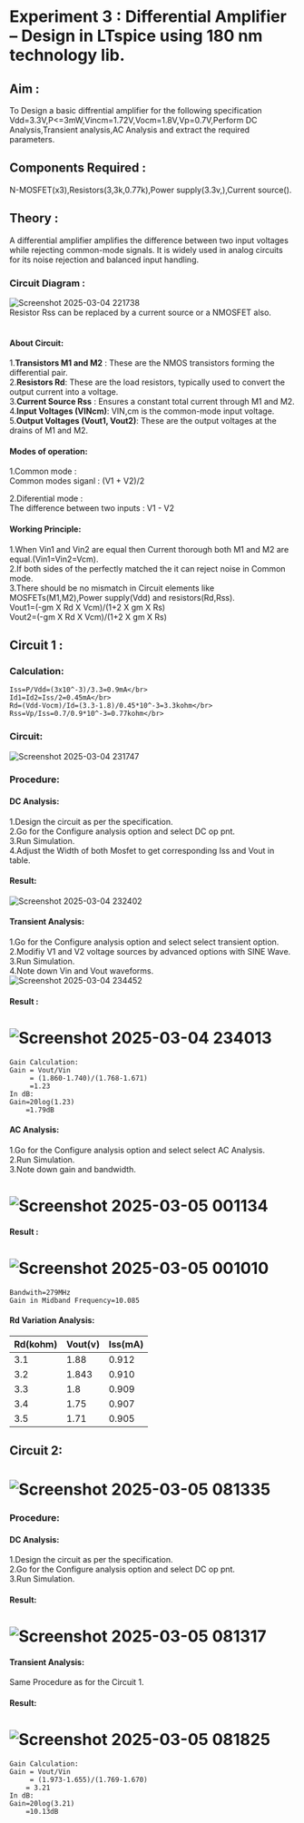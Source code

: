 # Experiment 3 : Differential Amplifier – Design in LTspice using 180 nm technology lib.

## Aim : 
To Design a basic diffrential amplifier for the following specification Vdd=3.3V,P<=3mW,Vincm=1.72V,Vocm=1.8V,Vp=0.7V,Perform DC Analysis,Transient analysis,AC Analysis and extract the required parameters.
## Components Required  :
N-MOSFET(x3),Resistors(3,3k,0.77k),Power supply(3.3v,),Current source().

## Theory : 
A differential amplifier amplifies the difference between two input voltages while rejecting common-mode signals. It is widely used in analog circuits for its noise rejection and balanced input handling.
### Circuit Diagram :
![Screenshot 2025-03-04 221738](https://github.com/user-attachments/assets/16304869-efe0-41fd-a6e9-fc6ea74af1a2)</br>
Resistor Rss can be replaced by a current source or a NMOSFET also.</br></br>
#### About Circuit:
1.**Transistors M1 and M2** : These are the NMOS transistors forming the differential pair.</br>
2.**Resistors Rd**: These are the load resistors, typically used to convert the output current into a voltage.</br>
3.**Current Source Rss** :  Ensures a constant total current through M1 and M2.</br>
4.**Input Voltages (VINcm)**: VIN,cm is the common-mode input voltage.</br>
5.**Output Voltages (Vout1, Vout2)**: These are the output voltages at the drains of M1 and M2.</br>
#### Modes of operation:
1.Common mode :</br>
Common modes siganl : (V1 + V2)/2</br>

2.Diferential mode :</br>
The difference between two inputs : V1 - V2</br>

#### Working Principle:</br>
1.When Vin1 and Vin2 are equal then Current thorough both M1 and M2 are equal.(Vin1=Vin2=Vcm).</br>
2.If both sides of the perfectly matched the it can reject noise in Common mode.</br>
3.There should be no mismatch in Circuit elements like MOSFETs(M1,M2),Power supply(Vdd) and resistors(Rd,Rss).</br>
Vout1=(-gm X Rd X Vcm)/(1+2 X gm X Rs)</br>
Vout2=(-gm X Rd X Vcm)/(1+2 X gm X Rs)</br>

## Circuit 1 :
### Calculation:
    Iss=P/Vdd=(3x10^-3)/3.3=0.9mA</br>
    Id1=Id2=Iss/2=0.45mA</br>
    Rd=(Vdd-Vocm)/Id=(3.3-1.8)/0.45*10^-3=3.3kohm</br>
    Rss=Vp/Iss=0.7/0.9*10^-3=0.77kohm</br>
### Circuit:
![Screenshot 2025-03-04 231747](https://github.com/user-attachments/assets/f4b2c3e2-da96-48f4-91db-96fd70450ae9)
### Procedure:
#### DC Analysis:
1.Design the circuit as per the specification.</br>
2.Go for the Configure analysis option and select DC op pnt.</br>
3.Run Simulation.</br>
4.Adjust the Width of both Mosfet to get corresponding Iss and Vout in table.</br>
#### Result:
![Screenshot 2025-03-04 232402](https://github.com/user-attachments/assets/de5da78d-2fbb-489c-9691-d237dd9eb8e0)
#### Transient Analysis:
1.Go for the Configure analysis option and select select transient option.</br>
2.Modifiy V1 and V2 voltage sources by advanced options with SINE Wave.</br>
3.Run Simulation.</br>
4.Note down Vin and Vout waveforms.</br>
![Screenshot 2025-03-04 234452](https://github.com/user-attachments/assets/991c719c-b587-46eb-8b8c-f5b35ac1d4dd)
#### Result :
# ![Screenshot 2025-03-04 234013](https://github.com/user-attachments/assets/c0758c03-71e7-42ca-9fd3-345c9d444e33)
    Gain Calculation:
    Gain = Vout/Vin
         = (1.860-1.740)/(1.768-1.671)
         =1.23
    In dB:
    Gain=20log(1.23)
        =1.79dB
#### AC Analysis:
1.Go for the Configure analysis option and select select AC Analysis.</br>
2.Run Simulation.</br>
3.Note down gain and bandwidth.</br>
# ![Screenshot 2025-03-05 001134](https://github.com/user-attachments/assets/74afe3ab-4acb-4526-a0e5-e6994325d827)
#### Result :
# ![Screenshot 2025-03-05 001010](https://github.com/user-attachments/assets/26116dc1-504c-4b1f-adf3-179752d59f36)
    Bandwith=279MHz
    Gain in Midband Frequency=10.085
#### Rd Variation Analysis:
|Rd(kohm)|Vout(v)|Iss(mA)|
 | --- | --- | -- |
 |3.1|1.88|0.912|
 |3.2|1.843|0.910|
 |3.3|1.8|0.909|
 |3.4|1.75|0.907|
 |3.5|1.71|0.905|
## Circuit 2:
# ![Screenshot 2025-03-05 081335](https://github.com/user-attachments/assets/22e9909b-751f-452a-bdc9-52cce3968acd)
### Procedure:
#### DC Analysis:
1.Design the circuit as per the specification.</br>
2.Go for the Configure analysis option and select DC op pnt.</br>
3.Run Simulation.</br>
#### Result:
# ![Screenshot 2025-03-05 081317](https://github.com/user-attachments/assets/bcc5bbea-b297-431d-911e-7ba970533418)
#### Transient Analysis:</br>
Same Procedure as for the Circuit 1.</br>
#### Result:
# ![Screenshot 2025-03-05 081825](https://github.com/user-attachments/assets/a19358e0-2d3e-469f-ab80-48f59ec58794)
    Gain Calculation:
    Gain = Vout/Vin
         = (1.973-1.655)/(1.769-1.670)
        = 3.21
    In dB:
    Gain=20log(3.21)
        =10.13dB







